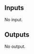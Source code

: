 <!-- BEGINNING OF PRE-COMMIT-TERRAFORM DOCS HOOK -->
## Inputs

No input.

## Outputs

No output.

<!-- END OF PRE-COMMIT-TERRAFORM DOCS HOOK -->